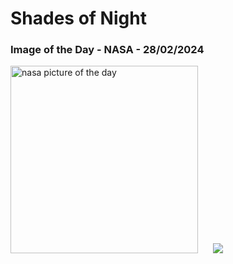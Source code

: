 # Shades of Night
### Image of the Day - NASA - 28/02/2024
<img src="https://apod.nasa.gov/apod/image/2402/TwilightShades_Giannobile_1080.jpg" alt="nasa picture of the day" width="300"/>&nbsp; &nbsp; &nbsp; <img src="https://github-readme-streak-stats.herokuapp.com/?user=tempo-riz&theme=cobalt" >



  
